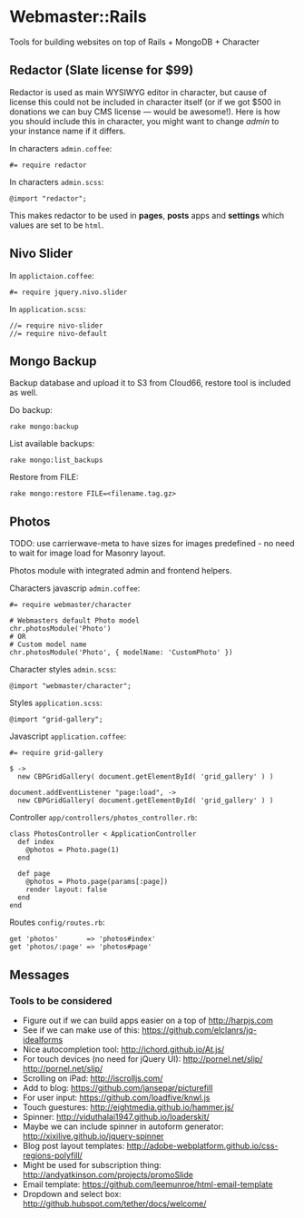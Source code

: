Webmaster::Rails
================

Tools for building websites on top of Rails + MongoDB + Character


## Redactor (Slate license for $99)

Redactor is used as main WYSIWYG editor in character, but cause of license this could not be included in character itself (or if we got $500 in donations we can buy CMS license — would be awesome!). Here is how you should include this in character, you might want to change *admin* to your instance name if it differs.

In characters ```admin.coffee```:

    #= require redactor

In characters ```admin.scss```:

    @import "redactor";

This makes redactor to be used in **pages**, **posts** apps and **settings** which values are set to be ```html```.


## Nivo Slider

In ```applictaion.coffee```:

    #= require jquery.nivo.slider

In ```application.scss```:

    //= require nivo-slider
    //= require nivo-default


## Mongo Backup

Backup database and upload it to S3 from Cloud66, restore tool is included as well.

Do backup:

    rake mongo:backup

List available backups:

    rake mongo:list_backups

Restore from FILE:

    rake mongo:restore FILE=<filename.tag.gz>


## Photos

TODO: use carrierwave-meta to have sizes for images predefined - no need to wait for image load for Masonry layout.

Photos module with integrated admin and frontend helpers.

Characters javascrip ```admin.coffee```:

    #= require webmaster/character

    # Webmasters default Photo model
    chr.photosModule('Photo')
    # OR
    # Custom model name
    chr.photosModule('Photo', { modelName: 'CustomPhoto' })

Character styles ```admin.scss```:

    @import "webmaster/character";

Styles ```application.scss```:

    @import "grid-gallery";

Javascript ```application.coffee```:

    #= require grid-gallery

    $ ->
      new CBPGridGallery( document.getElementById( 'grid_gallery' ) )

    document.addEventListener "page:load", ->
      new CBPGridGallery( document.getElementById( 'grid_gallery' ) )

Controller ```app/controllers/photos_controller.rb```:

    class PhotosController < ApplicationController
      def index
        @photos = Photo.page(1)
      end

      def page
        @photos = Photo.page(params[:page])
        render layout: false
      end
    end

Routes ```config/routes.rb```:

    get 'photos'       => 'photos#index'
    get 'photos/:page' => 'photos#page'


## Messages


### Tools to be considered

* Figure out if we can build apps easier on a top of http://harpjs.com
* See if we can make use of this: https://github.com/elclanrs/jq-idealforms
* Nice autocompletion tool: http://ichord.github.io/At.js/
* For touch devices (no need for jQuery UI): http://pornel.net/slip/ http://pornel.net/slip/
* Scrolling on iPad: http://iscrolljs.com/
* Add to blog: https://github.com/jansepar/picturefill
* For user input: https://github.com/loadfive/knwl.js
* Touch guestures: http://eightmedia.github.io/hammer.js/
* Spinner: http://viduthalai1947.github.io/loaderskit/
* Maybe we can include spinner in autoform generator: http://xixilive.github.io/jquery-spinner
* Blog post layout templates: http://adobe-webplatform.github.io/css-regions-polyfill/
* Might be used for subscription thing: http://andyatkinson.com/projects/promoSlide
* Email template: https://github.com/leemunroe/html-email-template
* Dropdown and select box: http://github.hubspot.com/tether/docs/welcome/